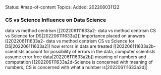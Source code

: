 Status: #map-of-content 
Topics:
Added: 202208031122

### CS vs Science Influence on Data Science
data vs method centrism [[202206111633a2- data vs method centrism CS vs Science for DS|202206111633a2]]
importance placed on answers [[202206111633a2- data vs method centrism CS vs Science for DS|202206111633a2]] 
how errors in data are treated [[202206111633a2b-scientists account for possibility of errors in the data, computer scientists assume error free data|202206111633a2b]]
meaning of numbers and computation [[202206111633a2d-Science is  concerned with meaning of numbers, CS is concerned with what a number is|202206111633a2d]]
